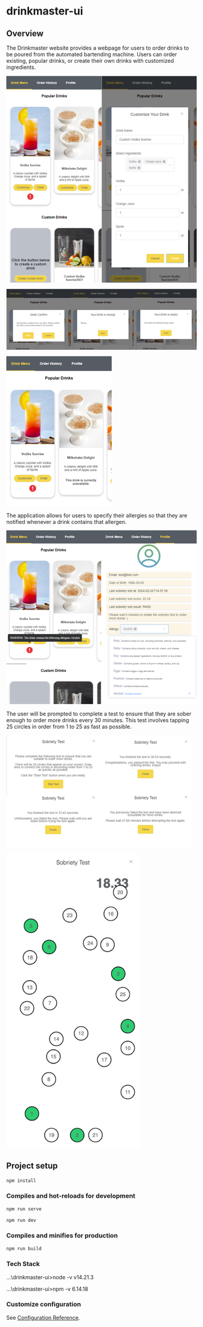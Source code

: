 # drinkmaster-ui

## Overview
The Drinkmaster website provides a webpage for users to order drinks to be poured from the automated bartending machine. Users can order existing, popular drinks, or create their own drinks with customized ingredients. 

![picture-1](public/example/Picture1.png)

![picture-2](public/example/Picture2.png)

![picture-3](public/example/Picture3.png)

The application allows for users to specify their allergies so that they are notified whenever a drink contains that allergen. 

![picture-6](public/example/Picture6.png)

The user will be prompted to complete a test to ensure that they are sober enough to order more drinks every 30 minutes. This test involves tapping 25 circles in order from 1 to 25 as fast as possible.

![picture-5](public/example/Picture5.png)

![picture-4](public/example/Picture4.png)

## Project setup
```
npm install
```

### Compiles and hot-reloads for development
```
npm run serve
```

```
npm run dev
```

### Compiles and minifies for production
```
npm run build
```

### Tech Stack
...\drinkmaster-ui>node -v
v14.21.3

...\drinkmaster-ui>npm -v
6.14.18


### Customize configuration
See [Configuration Reference](https://cli.vuejs.org/config/).


